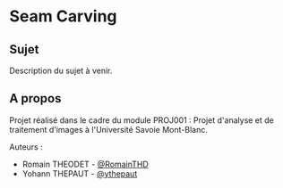 # Seam Carving

## Sujet

Description du sujet à venir.

## A propos

Projet réalisé dans le cadre du module PROJ001 : Projet d'analyse et de traitement d'images à l'Université Savoie Mont-Blanc.

Auteurs :
- Romain THEODET - [@RomainTHD](https://github.com/RomainTHD)
- Yohann THEPAUT - [@ythepaut](https://github.com/ythepaut)